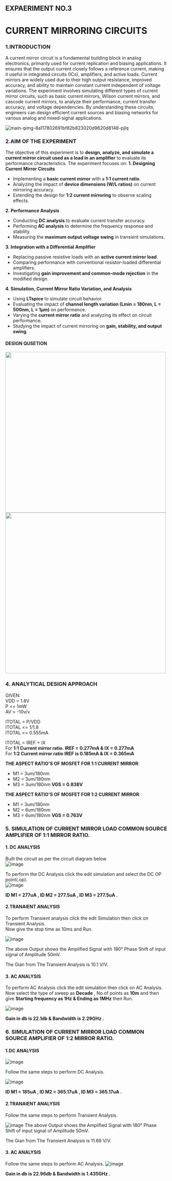 ## EXPAERIMENT NO.3
# CURRENT MIRRORING CIRCUITS
### 1.INTRODUCTION
A current mirror circuit is a fundamental building block in analog electronics, primarily used for current replication and biasing applications. It ensures that the output current closely follows a reference current, making it useful in integrated circuits (ICs), amplifiers, and active loads. Current mirrors are widely used due to their high output resistance, improved accuracy, and ability to maintain constant current independent of voltage variations. The experiment involves simulating different types of current mirror circuits, such as basic current mirrors, Wilson current mirrors, and cascode current mirrors, to analyze their performance, current transfer accuracy, and voltage dependencies. By understanding these circuits, engineers can design efficient current sources and biasing networks for various analog and mixed-signal applications.

![main-qimg-8a117802691bf82b823020d9620d8148-pjlq](https://github.com/user-attachments/assets/a1949a00-ef8f-4ab6-8d78-123f4da7b1db)

### 2.AIM OF THE EXPERIMENT
The objective of this experiment is to **design, analyze, and simulate a current mirror circuit used as a load in an amplifier** to evaluate its performance characteristics. The experiment focuses on:
**1. Designing Current Mirror Circuits**
- Implementing a **basic current mirror** with a **1:1 current ratio**.
- Analyzing the impact of **device dimensions (W/L ratios)** on current mirroring accuracy.
- Extending the design for **1:2 current mirroring** to observe scaling effects.

**2. Performance Analysis**
- Conducting **DC analysis** to evaluate current transfer accuracy.
- Performing **AC analysis** to determine the frequency response and stability.
- Measuring the **maximum output voltage swing** in transient simulations.

**3. Integration with a Differential Amplifier**
- Replacing passive resistive loads with an **active current mirror load**.
- Comparing performance with conventional resistor-loaded differential amplifiers.
- Investigating **gain improvement and common-mode rejection** in the modified design.

**4. Simulation, Current Mirror Ratio Variation, and Analysis**
- Using **LTspice** to simulate circuit behavior.
- Evaluating the impact of **channel length variation (Lmin = 180nm, L = 500nm, L = 1µm)** on performance.
- Varying the **current mirror ratio** and analyzing its effect on circuit performance.
- Studying the impact of current mirroring on **gain, stability, and output swing**.

 #### DESIGN QUSETION
 <img src="https://github.com/user-attachments/assets/06ca76d9-8dbe-4f3c-bf0d-8adf5344aa02" width="500">

 <img src="https://github.com/user-attachments/assets/54b45a24-683d-4ac3-b220-f6ab146bb944" width="500">

### 4. ANALYTICAL DESIGN APPROACH
GIVEN:<br>
VDD = 1.8V <br>
P <= 1mW <br>
AV > -10v/v <br>

ITOTAL = P/VDD <br>
ITOTAL <= 1/1.8 <br>
ITOTAL <= 0.555mA <br>

ITOTAL = IREF + IX <br>
For **1:1 Current mirror ratio. IREF = 0.277mA & IX = 0.277mA** <br>
For **1:2 Current mirror ratio IREF is 0.185mA & IX = 0.365mA** <br>

**THE ASPECT RATIO'S OF MOSFET FOR 1:1 CURRENT MIRROR**:<br>
  - M1 = 3um/180nm
  - M2 = 3um/180nm
  - M3 = 3um/180nm
**VGS = 0.838V**<br>

**THE ASPECT RATIO'S OF MOSFET FOR 1:2 CURRENT MIRROR**:<br>
  - M1 = 3um/180nm
  - M2 = 6um/180nm
  - M3 = 6um/180nm
**VGS = 0.763V**<br>
### 5. SIMULATION OF CURRENT MIRROR LOAD COMMON SOURCE AMPLIFIER OF 1:1 MIRROR RATIO.
#### 1. DC ANALYSIS
Built the circuit as per the circuit diagram below <br>
![image](https://github.com/user-attachments/assets/a0dea230-bf02-4c0a-a8de-d35094477f26)


To perform the DC Analysis click the edit simulation and select the DC OP point(.op).<br>
![image](https://github.com/user-attachments/assets/dd4127da-8e3c-4710-b74f-017639d1210d)


**ID M1 =  277uA , ID M2 = 277.5uA , ID M3 = 277.5uA .** <br>
#### 2.TRANAIENT ANALYSIS 
To perform Transient analysis click the edit Simulation then click on Transient Analysis.<br>
Now give the stop time as 10ms and Run.<br>

![image](https://github.com/user-attachments/assets/12b6c47d-f490-4395-a346-421ca9effbe2)

The above Output shows the Amplified Signal with 180° Phase Shift of input signal of Amplitude 50mV.<br>

The Gian from The Transient Analysis is 10.1 V/V.
#### 3. AC ANALYSIS
To perform AC Analysis click the edit simulation then click on AC Analysis.<br>
Now select the type of sweep as **Decade** , No.of points as **10m** and then give **Starting frequency as 1Hz & Ending as 1MHz** then Run.<br>

![image](https://github.com/user-attachments/assets/dcb6bc48-a962-4f5b-b354-37e79c4b3d66)

**Gain in db is 22.1db & Bandwidth is 2.29GHz .**

### 6. SIMULATION OF CURRENT MIRROR LOAD COMMON SOURCE AMPLIFIER OF 1:2 MIRROR RATIO.
#### 1.DC ANALYSIS
![image](https://github.com/user-attachments/assets/3683c9d2-3189-4595-9001-08793225dd39)

Follow the same steps to perform DC Analysis.

![image](https://github.com/user-attachments/assets/607d7b1a-d17d-42ff-8f7d-a1e1b3fd0f8b)

**ID M1 =  185uA , ID M2 = 365.17uA , ID M3 = 365.17uA .** <br>
#### 2.TRANAIENT ANALYSIS
Follow the same steps to perform Transient Analysis.

![image](https://github.com/user-attachments/assets/a5bc3066-6712-4e5f-be58-d15f7e961d0f)
The above Output shows the Amplified Signal with 180° Phase Shift of input signal of Amplitude 50mV.<br>

The Gian from The Transient Analysis is 11.69 V/V.
#### 3. AC ANALYSIS
Follow the same steps to perform AC Analysis.
![image](https://github.com/user-attachments/assets/9de834c1-efea-4407-93df-54240af92add)

**Gain in db is 22.96db & Bandwidth is 1.435GHz .**

